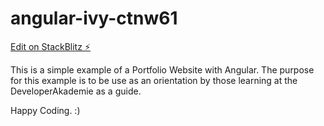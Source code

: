 # angular-ivy-ctnw61

[Edit on StackBlitz ⚡️](https://stackblitz.com/edit/angular-ivy-ctnw61)

This is a simple example of a Portfolio Website with Angular.
The purpose for this example is to be use as an orientation by those learning at the DeveloperAkademie as a guide.

Happy Coding. :)
